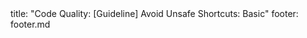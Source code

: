 <frontmatter>
title: "Code Quality: [Guideline] Avoid Unsafe Shortcuts: Basic"
footer: footer.md
</frontmatter>

<include src="navbar.md" boilerplate />

<include src="container-inPage-asFlat.md" boilerplate />